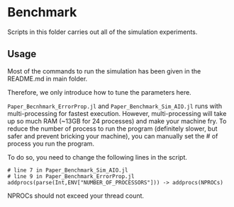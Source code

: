 # Benchmark

Scripts in this folder carries out all of the simulation experiments.

## Usage
Most of the commands to run the simulation has been given in the README.md in main folder.

Therefore, we only introduce how to tune the parameters here.

`Paper_Becnhmark_ErrorProp.jl` and `Paper_Benchmark_Sim_AIO.jl` runs with multi-processing for fastest execution. However, multi-processing will take up so much RAM (~13GB for 24 processes) and make your machine fry. To reduce the number of process to run the program (definitely slower, but safer and prevent bricking your machine), you can manually set the # of process you run the program.

To do so, you need to change the following lines in the script.
```
# line 7 in Paper_Benchmark_Sim_AIO.jl
# line 9 in Paper_Benchmark_ErrorProp.jl
addprocs(parse(Int,ENV["NUMBER_OF_PROCESSORS"])) -> addprocs(NPROCs)
```
NPROCs should not exceed your thread count.
